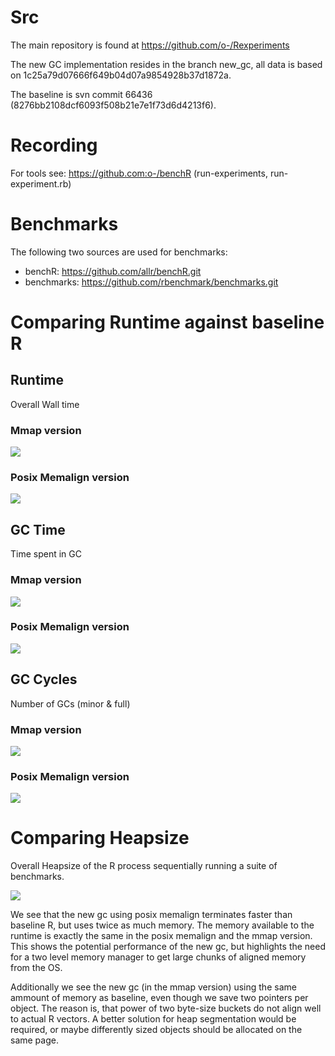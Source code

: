 # Src

The main repository is found at https://github.com/o-/Rexperiments

The new GC implementation resides in the branch new_gc, all data is based on 1c25a79d07666f649b04d07a9854928b37d1872a.

The baseline is svn commit 66436 (8276bb2108dcf6093f508b21e7e1f73d6d4213f6).

# Recording

For tools see: https://github.com:o-/benchR (run-experiments, run-experiment.rb)

# Benchmarks

The following two sources are used for benchmarks:

* benchR:  https://github.com/allr/benchR.git
* benchmarks: https://github.com/rbenchmark/benchmarks.git

# Comparing Runtime against baseline R

## Runtime

Overall Wall time

### Mmap version

![](https://raw.githubusercontent.com/o-/repoRt/master/data/experiments/runtime-mmap.png)

### Posix Memalign version

![](https://raw.githubusercontent.com/o-/repoRt/master/data/experiments/runtime-posix-memalign.png)

## GC Time

Time spent in GC

### Mmap version

![](https://raw.githubusercontent.com/o-/repoRt/master/data/experiments/gc_time-mmap.png)

### Posix Memalign version

![](https://raw.githubusercontent.com/o-/repoRt/master/data/experiments/gc_time-posix-memalign.png)

## GC Cycles

Number of GCs (minor & full)

### Mmap version

![](https://raw.githubusercontent.com/o-/repoRt/master/data/experiments/gc_cycles-mmap.png)

### Posix Memalign version

![](https://raw.githubusercontent.com/o-/repoRt/master/data/experiments/gc_cycles-posix-memalign.png)

# Comparing Heapsize

Overall Heapsize of the R process sequentially running a suite of benchmarks.

![](https://raw.githubusercontent.com/o-/repoRt/master/data/memusg/memusg.png)

We see that the new gc using posix memalign terminates faster than baseline R, but uses twice as much memory. The memory available to the runtime is exactly the same in the posix memalign and the mmap version. This shows the potential performance of the new gc, but highlights the need for a two level memory manager to get large chunks of aligned memory from the OS.

Additionally we see the new gc (in the mmap version) using the same ammount of memory as baseline, even though we save two pointers per object. The reason is, that power of two byte-size buckets do not align well to actual R vectors. A better solution for heap segmentation would be required, or maybe differently sized objects should be allocated on the same page.
